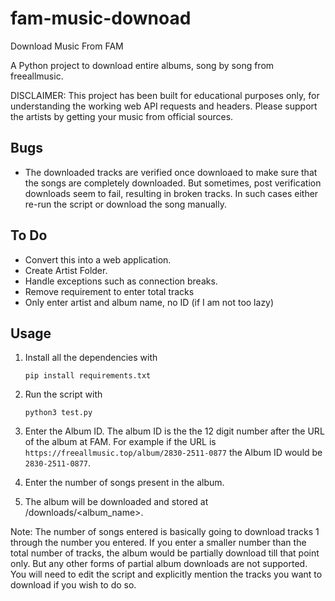 # fam-music-downoad
Download Music From FAM

A Python project to download entire albums, song by song from freeallmusic.

DISCLAIMER: This project has been built for educational purposes only, for understanding the working web API requests and headers. Please support the artists by getting your music from official sources.

## Bugs
* The downloaded tracks are verified once downloaed to make sure that the songs are completely downloaded. But sometimes, post verification downloads seem to fail, resulting in broken tracks. In such cases either re-run the script or download the song manually.


## To Do 
* Convert this into a web application.
* Create Artist Folder.
* Handle exceptions such as connection breaks.
* Remove requirement to enter total tracks
* Only enter artist and album name, no ID (if I am not too lazy)



## Usage

1. Install all the dependencies with

    ``` pip install requirements.txt ```

2. Run the script with 

    ``` python3 test.py ```

3. Enter the Album ID. The album ID is the the 12 digit number after the URL of the album at FAM. For example if the URL is 
``` https://freeallmusic.top/album/2830-2511-0877 ```
the Album ID would be 
``` 2830-2511-0877 ```.


4. Enter the number of songs present in the album.

5. The album will be downloaded and stored at /downloads/<album_name>.

Note: The number of songs entered is basically going to download tracks 1 through the number you entered. If you enter a smaller number than the total number of tracks, the album would be partially download till that point only. But any other forms of partial album downloads are not supported. You will need to edit the script and explicitly mention the tracks you want to download if you wish to do so.
